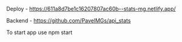 Deploy - https://611a8d7be1c16207807ac60b--stats-mg.netlify.app/

Backend - https://github.com/PavelMGs/api_stats

To start app use npm start

